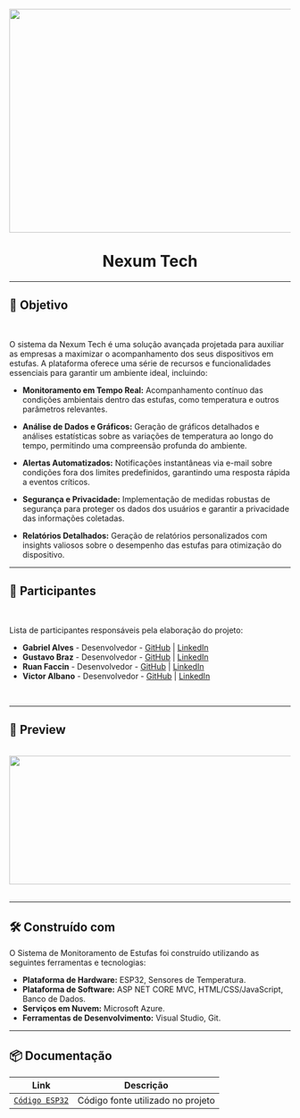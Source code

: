 <h1 align="center"> 
<br>
    <img src="https://github.com/NexumTech/Nexum-Tech/assets/103553596/ba79d91f-2e3b-432c-852c-62cbe649645b" width="800" height="400";
>
<br>
<br>
Nexum Tech
</h1>

<hr />

## :dart: Objetivo

<br>

O sistema da Nexum Tech é uma solução avançada projetada para auxiliar as empresas a maximizar o acompanhamento dos seus dispositivos em estufas. A plataforma oferece uma série de recursos e funcionalidades essenciais para garantir um ambiente ideal, incluindo:

- **Monitoramento em Tempo Real:** Acompanhamento contínuo das condições ambientais dentro das estufas, como temperatura e outros parâmetros relevantes.

- **Análise de Dados e Gráficos:** Geração de gráficos detalhados e análises estatísticas sobre as variações de temperatura ao longo do tempo, permitindo uma compreensão profunda do ambiente.

- **Alertas Automatizados:** Notificações instantâneas via e-mail sobre condições fora dos limites predefinidos, garantindo uma resposta rápida a eventos críticos.

- **Segurança e Privacidade:** Implementação de medidas robustas de segurança para proteger os dados dos usuários e garantir a privacidade das informações coletadas.

- **Relatórios Detalhados:** Geração de relatórios personalizados com insights valiosos sobre o desempenho das estufas para otimização do dispositivo.

<hr />

## :page_with_curl: Participantes

<br>

Lista de participantes responsáveis pela elaboração do projeto:

- **Gabriel Alves** - Desenvolvedor - [GitHub](https://github.com/GabrielAB2411) | [LinkedIn](https://www.linkedin.com/in/gabrielalvesbarbosa/)
- **Gustavo Braz** - Desenvolvedor - [GitHub](https://github.com/BrazGu) | [LinkedIn](https://www.linkedin.com/in/braz-gustavo/)
- **Ruan Faccin** - Desenvolvedor - [GitHub](https://github.com/ruanfaccin) | [LinkedIn](https://www.linkedin.com/in/ruanfaccin/)
- **Victor Albano** - Desenvolvedor - [GitHub](https://github.com/theAlbano) | [LinkedIn](https://www.linkedin.com/in/victor-albano-58a542246/)

<br>

<hr />

## :city_sunset: Preview

<br>

<div align="center">
    <img src="https://github.com/GabrielAB2411/NexumTech/assets/103553596/c53d758c-7fdf-4a30-ac2c-16312410125d" width="570" height="230">
</div>

<br>

<hr />

## 🛠️ Construído com

O Sistema de Monitoramento de Estufas foi construído utilizando as seguintes ferramentas e tecnologias:

- **Plataforma de Hardware:** ESP32, Sensores de Temperatura.
- **Plataforma de Software:** ASP NET CORE MVC, HTML/CSS/JavaScript, Banco de Dados.
- **Serviços em Nuvem:** Microsoft Azure.
- **Ferramentas de Desenvolvimento:** Visual Studio, Git.

<hr />

## 📦 Documentação

| Link | Descrição |
| --- | --- |
| [`Código ESP32`](https://github.com/NexumTech/Nexum-Tech/blob/develop/Nexum%20Tech/esp32.ino) | Código fonte utilizado no projeto |



